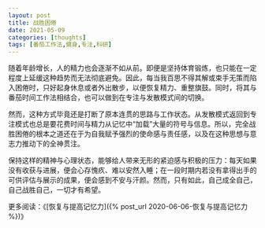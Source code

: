 ```yaml
---
layout: post
title: 战胜困倦
date: 2021-05-09
categories: [thoughts]
tags: [番茄工作法,健身,专注,科研]
---
```


随着年龄增长，人的精力也会逐渐不如从前。即便是坚持体育锻炼，也只能在一定程度上延缓这种趋势而无法彻底避免。因此，每当我百思不得其解或束手无策而陷入困倦时，只好起身休息或者外出散步，以便恢复精力、重整旗鼓。同时，将其与番茄时间工作法相结合，也可以做到在专注与发散模式间的切换。

然而，这种方式毕竟还是打断了原本连贯的思路与工作状态。从发散模式返回到专注模式也总是要花费时间与精力从记忆中“加载”大量的符号与信息。所以，完全战胜困倦的根本之道还在于为自我赋予强烈的使命感与责任感，以及在这种思想与意志力推动下的全神贯注。

保持这样的精神与心理状态，能够给人带来无形的紧迫感与积极的压力：每天如果没有收获与进展，便会心存愧疚、难以安然入睡；在一段时期内若没有拿得出手的可供评估与展示的成果，便会感到不安与汗颜。然而，只有如此，自己成全自己，自己战胜自己，一切才有希望。

更多阅读：《[恢复与提高记忆力]({% post_url 2020-06-06-恢复与提高记忆力 %})》
